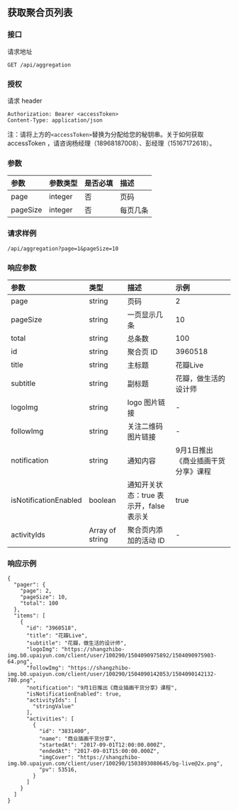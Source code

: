 ## 获取聚合页列表

### 接口

请求地址

```
GET /api/aggregation
```

### 授权

请求 header

```
Authorization: Bearer <accessToken>
Content-Type: application/json
```

注：请将上方的`<accessToken>`替换为分配给您的秘钥串。关于如何获取 accessToken ，请咨询杨经理（18968187008）、彭经理（15167172618）。

### 参数

| 参数 | 参数类型 | 是否必填 | 描述 |
| :--- | :--- | :--- | :--- |
| page | integer | 否 | 页码 |
| pageSize | integer | 否 | 每页几条 |

### 请求样例

```
/api/aggregation?page=1&pageSize=10
```

### 响应参数

| 参数 | 类型 | 描述 | 示例 |
| :--- | :--- | :--- | :--- |
| page | string | 页码 | 2 |
| pageSize | string | 一页显示几条 | 10 |
| total | string | 总条数 | 100 |
| id | string | 聚合页 ID | 3960518 |
| title | string | 主标题 | 花瓣Live |
| subtitle | string | 副标题 | 花瓣，做生活的设计师 |
| logoImg | string | logo 图片链接 | - |
| followImg | string | 关注二维码图片链接 | - |
| notification | string | 通知内容 | 9月1日推出《商业插画干货分享》课程 |
| isNotificationEnabled | boolean | 通知开关状态：true 表示开，false 表示关 | true |
| activityIds | Array of string | 聚合页内添加的活动 ID | - |

### 响应示例

```
{
  "pager": {
    "page": 2,
    "pageSize": 10,
    "total": 100
  },
  "items": [
    {
      "id": "3960518",
      "title": "花瓣Live",
      "subtitle": "花瓣，做生活的设计师",
      "logoImg": "https://shangzhibo-img.b0.upaiyun.com/client/user/100290/1504090975892/1504090975903-64.png",
      "followImg": "https://shangzhibo-img.b0.upaiyun.com/client/user/100290/1504090142053/1504090142132-780.png",
      "notification": "9月1日推出《商业插画干货分享》课程",
      "isNotificationEnabled": true,
      "activityIds": [
        "stringValue"
      ],
      "activities": [
        {
          "id": "3831400",
          "name": "商业插画干货分享",
          "startedAt": "2017-09-01T12:00:00.000Z",
          "endedAt": "2017-09-01T15:00:00.000Z",
          "imgCover": "https://shangzhibo-img.b0.upaiyun.com/client/user/100290/1503893080645/bg-live@2x.png",
          "pv": 53516,
        }
      ]
    }
  ]
}
```



